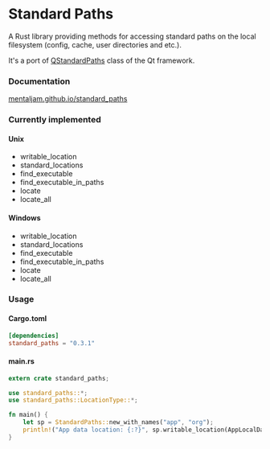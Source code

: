 # Standard Paths

A Rust library providing methods for accessing standard paths on the local filesystem (config, cache, user directories and etc.).

It's a port of [QStandardPaths](https://doc.qt.io/qt-5/qstandardpaths.html) class of the Qt framework.

### Documentation

[mentaljam.github.io/standard_paths](https://mentaljam.github.io/standard_paths/standard_paths/)

### Currently implemented

#### Unix
- writable_location
- standard_locations
- find_executable
- find_executable_in_paths
- locate
- locate_all

#### Windows
- writable_location
- standard_locations
- find_executable
- find_executable_in_paths
- locate
- locate_all

### Usage

#### Cargo.toml

```toml
[dependencies]
standard_paths = "0.3.1"
```

#### main.rs

```rust
extern crate standard_paths;

use standard_paths::*;
use standard_paths::LocationType::*;

fn main() {
    let sp = StandardPaths::new_with_names("app", "org");
    println!("App data location: {:?}", sp.writable_location(AppLocalDataLocation));
}
```
